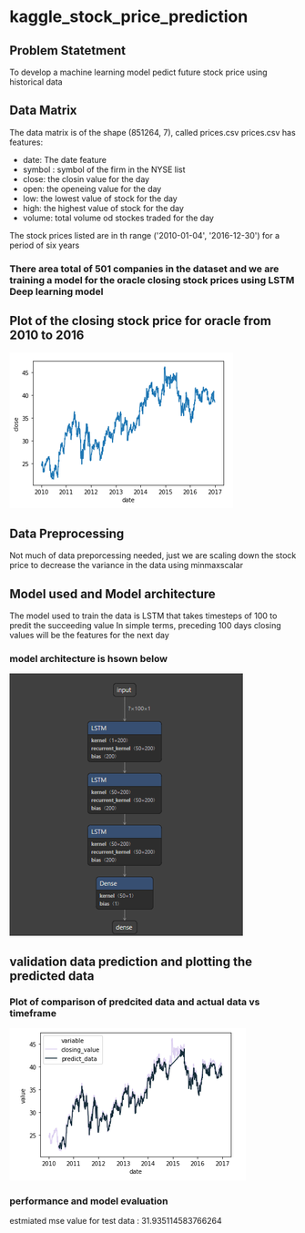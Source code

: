 # kaggle_stock_price_prediction

## Problem Statetment

To develop a machine learning model pedict future stock price  using historical data

## Data Matrix

The data matrix is of the shape (851264, 7), called prices.csv 
prices.csv has features:
* date: The date feature
* symbol : symbol of the firm in the NYSE list
* close: the closin value for the day
* open: the openeing value for the day 
* low: the lowest value of stock for the day
* high: the highest value of stock for the day
* volume: total volume od stockes traded for the day

The stock prices listed are in th range ('2010-01-04', '2016-12-30') for a period of six years
###  There area total of 501 companies in the dataset and we are training a model for the oracle closing stock prices using LSTM Deep learning model

## Plot of the closing stock price for oracle from 2010 to 2016

![alt text](https://github.com/SHINE1607/kaggle_stock_price_prediction/blob/master/images/actual_plot.PNG)

## Data Preprocessing
Not much of data preporcessing needed, just we are scaling down the stock price to decrease the variance in the data using minmaxscalar

## Model used and Model  architecture

The model used to train the data is LSTM that takes timesteps of 100 to predit the succeeding value
In simple terms, preceding 100 days closing values will be the features for the next day
### model architecture is hsown below
![alt text](https://github.com/SHINE1607/kaggle_stock_price_prediction/blob/master/images/model_archituecture.PNG)
 
## validation data prediction and plotting the predicted data
### Plot of comparison of predcited data and actual data vs timeframe
![alt text](https://github.com/SHINE1607/kaggle_stock_price_prediction/blob/master/images/final_plot.PNG)
###  performance and model evaluation
estmiated mse value for test data : 31.935114583766264




